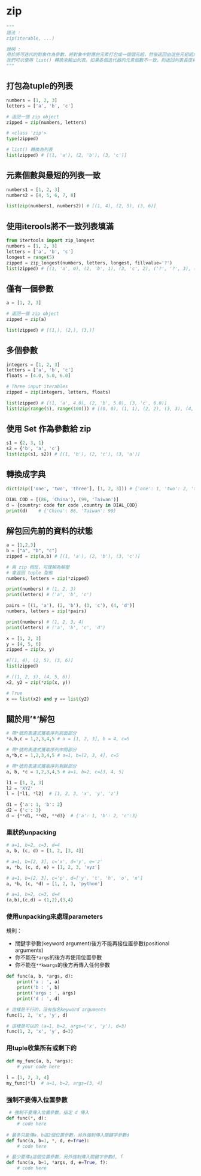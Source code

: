 # zip


```python
"""
語法 : 
zip(iterable, ...)

說明 : 
用於將可迭代的對象作為參數，將對象中對應的元素打包成一個個元組，然後返回由這些元組組成的對象，這樣做的好處是節約了不少的內存。
我們可以使用 list() 轉換來輸出列表。如果各個迭代器的元素個數不一致，則返回列表長度與最短的對象相同，利用 * 號操作符，可以將元組解壓為列表。
"""
```



##  打包為tuple的列表


```python
numbers = [1, 2, 3]
letters = ['a', 'b', 'c']

# 返回一個 zip object
zipped = zip(numbers, letters)

# <class 'zip'>
type(zipped) 

# list() 轉換為列表
list(zipped) # [(1, 'a'), (2, 'b'), (3, 'c')]
```



## 元素個數與最短的列表一致


``` python
numbers1 = [1, 2, 3]
numbers2 = [4, 5, 6, 7, 8]

list(zip(numbers1, numbers2)) # [(1, 4), (2, 5), (3, 6)]
```



##  使用iterools將不一致列表填滿


```python
from itertools import zip_longest
numbers = [1, 2, 3]
letters = ['a', 'b', 'c']
longest = range(5)
zipped = zip_longest(numbers, letters, longest, fillvalue='?')
list(zipped) # [(1, 'a', 0), (2, 'b', 1), (3, 'c', 2), ('?', '?', 3), ('?', '?', 4)]
```



## 僅有一個參數


```python
a = [1, 2, 3]

# 返回一個 zip object
zipped = zip(a)

list(zipped) # [(1,), (2,), (3,)]
```



## 多個參數


```python
integers = [1, 2, 3]
letters = ['a', 'b', 'c']
floats = [4.0, 5.0, 6.0]

# Three input iterables
zipped = zip(integers, letters, floats)  

list(zipped) # [(1, 'a', 4.0), (2, 'b', 5.0), (3, 'c', 6.0)]
list(zip(range(5), range(100))) # [(0, 0), (1, 1), (2, 2), (3, 3), (4, 4)]
```



##  使用 Set 作為參數給 zip


```python
s1 = {2, 3, 1}
s2 = {'b', 'a', 'c'}
list(zip(s1, s2)) # [(1, 'b'), (2, 'c'), (3, 'a')]
```



## 轉換成字典

~~~python
dict(zip(['one', 'two', 'three'], [1, 2, 3])) # {'one': 1, 'two': 2, 'three': 3}

DIAL_COD = [(86, 'China'), (99, 'Taiwan')]
d = {country: code for code ,country in DIAL_COD}
print(d)	# {'China': 86, 'Taiwan': 99}
~~~



## 解包回先前的資料的狀態


```python
a = [1,2,3]
b = ["a", "b", "c"]
zipped = zip(a,b) # [(1, 'a'), (2, 'b'), (3, 'c')]

# 與 zip 相反，可理解為解壓
# 會返回 tuple 型態
numbers, letters = zip(*zipped)

print(numbers) # (1, 2, 3)
print(letters) # ('a', 'b', 'c')
```

```python
pairs = [(1, 'a'), (2, 'b'), (3, 'c'), (4, 'd')]
numbers, letters = zip(*pairs)

print(numbers) # (1, 2, 3, 4)
print(letters) # ('a', 'b', 'c', 'd')
```

```python
x = [1, 2, 3]
y = [4, 5, 6]
zipped = zip(x, y)

#[(1, 4), (2, 5), (3, 6)]
list(zipped)

# ((1, 2, 3), (4, 5, 6))
x2, y2 = zip(*zip(x, y))

# True
x == list(x2) and y == list(y2)
```

## 關於用’*‘解包

```python
# 帶*號的表達式獲取序列前面部分
*a,b,c = 1,2,3,4,5 # a = [1, 2, 3], b = 4, c=5

# 帶*號的表達式獲取序列中間部分
a,*b,c = 1,2,3,4,5 # a=1, b=[2, 3, 4], c=5

# 帶*號的表達式獲取序列剩餘部分
a, b, *c = 1,2,3,4,5 # a=1, b=2, c=[3, 4, 5]

l1 = [1, 2, 3]
l2 = 'XYZ'
l = [*l1, *l2] 	# [1, 2, 3, 'x', 'y', 'z']

d1 = {'a': 1, 'b': 2}
d2 = {'c': 3}
d = {**d1, **d2, **d3} 	# {'a': 1, 'b': 2, 'c':3}
```

### 巢狀的unpacking

~~~python
# a=1, b=2, c=3, d=4
a, b, (c, d) = [1, 2, [3, 4]] 

# a=1, b=[2, 3], c='x', d='y', e='z'
a, *b, (c, d, e) = [1, 2, 3, 'xyz'] 

# a=1, b=[2, 3], c='p', d=['y', 't', 'h', 'o', 'n']
a, *b, (c, *d) = [1, 2, 3, 'python']  

# a=1, b=2, c=3, d=4
(a,b),(c,d) = (1,2),(3,4) 
~~~

### 使用unpacking來處理parameters

規則：

- 關鍵字參數(keyword argument)後方不能再接位置參數(positional arguments)
- 你不能在`*args`的後方再使用位置參數
- 你不能在`**kwargs`的後方再傳入任何參數

```python
def func(a, b, *args, d):
    print('a : ', a)
    print('b : ', b)
    print('args : ', args)
    print('d : ', d)

# 這樣是不行的，沒有指名keyword arguments
func(1, 2, 'x', 'y', d)   

# 這樣是可以的 (a=1, b=2, args=('x', 'y'), d=3)
func(1, 2, 'x', 'y', d=3)
```

### 用tuple**收集**所有或剩下的

~~~python
def my_func(a, b, *args):
    # your code here
    
l = [1, 2, 3, 4]
my_func(*l)  # a=1, b=2, args=[3, 4]
~~~

### 強制不要傳入位置參數

~~~python
 # 強制不要傳入位置參數，指定 d 傳入
def func(*, d):
    # code here
    
# 最多只能傳a，b這2個位置參數，另外強制傳入關鍵字參數d
def func(a, b=1, *, d, e=True):
    # code here

# 最少要傳a這個位置參數，另外強制傳入關鍵字參數d, f
def func(a, b=1, *args, d, e=True, f): 
    # code here
~~~
